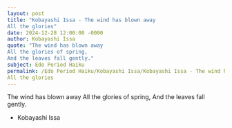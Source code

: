 ```yaml
---
layout: post
title: "Kobayashi Issa - The wind has blown away
All the glories"
date: 2024-12-28 12:00:00 -0000
author: Kobayashi Issa
quote: "The wind has blown away
All the glories of spring,
And the leaves fall gently."
subject: Edo Period Haiku
permalink: /Edo Period Haiku/Kobayashi Issa/Kobayashi Issa - The wind has blown away
All the glories
---
```


The wind has blown away
All the glories of spring,
And the leaves fall gently.

- Kobayashi Issa
